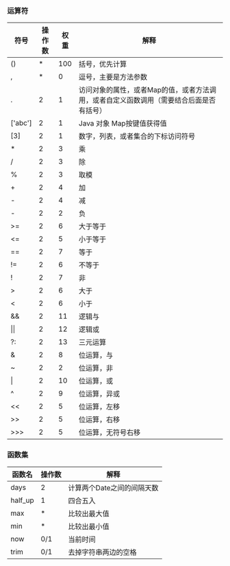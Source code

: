 ### 运算符

| 符号    | 操作数 | 权重 | 解释                                                         |
| ------- | ------ | ---- | ------------------------------------------------------------ |
| ()      | *      | 100  | 括号，优先计算                                               |
| ,       | *      | 0    | 逗号，主要是方法参数                                         |
| .       | 2      | 1    | 访问对象的属性，或者Map的值，或者方法调用，或者自定义函数调用（需要结合后面是否有括号） |
| ['abc'] | 2      | 1    | Java 对象 Map按键值获得值                                    |
| [3]     | 2      | 1    | 数字，列表，或者集合的下标访问符号                           |
| *       | 2      | 3    | 乘                                                           |
| /       | 2      | 3    | 除                                                           |
| %       | 2      | 3    | 取模                                                         |
| +       | 2      | 4    | 加                                                           |
| -       | 2      | 4    | 减                                                           |
| -       | 2      | 2    | 负                                                           |
| >=      | 2      | 6    | 大于等于                                                     |
| <=      | 2      | 5    | 小于等于                                                     |
| ==      | 2      | 7    | 等于                                                         |
| !=      | 2      | 6    | 不等于                                                       |
| !       | 2      | 7    | 非                                                           |
| >       | 2      | 6    | 大于                                                         |
| <       | 2      | 6    | 小于                                                         |
| &&      | 2      | 11   | 逻辑与                                                       |
| \|\|    | 2      | 12   | 逻辑或                                                       |
| ?:      | 2      | 13   | 三元运算                                                     |
| &       | 2      | 8    | 位运算，与                                                   |
| ~       | 2      | 2    | 位运算，非                                                   |
| \|      | 2      | 10   | 位运算，或                                                   |
| ^       | 2      | 9    | 位运算，异或                                                 |
| <<      | 2      | 5    | 位运算，左移                                                 |
| >>      | 2      | 5    | 位运算，右移                                                 |
| >>>     | 2      | 5    | 位运算，无符号右移                                           |


### 函数集

| 函数名  | 操作数 | 解释                       |
| ------- | ------ | -------------------------- |
| days    | 2      | 计算两个Date之间的间隔天数 |
| half_up | 1      | 四合五入                   |
| max     | *      | 比较出最大值               |
| min     | *      | 比较出最小值               |
| now     | 0/1    | 当前时间                   |
| trim    | 0/1    | 去掉字符串两边的空格       |
